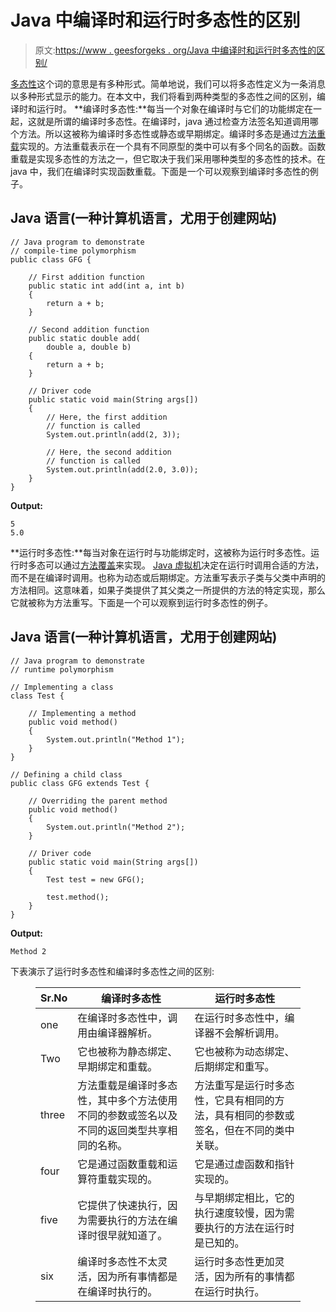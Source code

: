 # Java 中编译时和运行时多态性的区别

> 原文:[https://www . geesforgeks . org/Java 中编译时和运行时多态性的区别/](https://www.geeksforgeeks.org/difference-between-compile-time-and-run-time-polymorphism-in-java/)

[多态性](https://www.geeksforgeeks.org/polymorphism-in-java/)这个词的意思是有多种形式。简单地说，我们可以将多态性定义为一条消息以多种形式显示的能力。在本文中，我们将看到两种类型的多态性之间的区别，编译时和运行时。
**编译时多态性:**每当一个对象在编译时与它们的功能绑定在一起，这就是所谓的编译时多态性。在编译时，java 通过检查方法签名知道调用哪个方法。所以这被称为编译时多态性或静态或早期绑定。编译时多态是通过[方法重载](https://www.geeksforgeeks.org/overloading-in-java/)实现的。方法重载表示在一个具有不同原型的类中可以有多个同名的函数。函数重载是实现多态性的方法之一，但它取决于我们采用哪种类型的多态性的技术。在 java 中，我们在编译时实现函数重载。下面是一个可以观察到编译时多态性的例子。

## Java 语言(一种计算机语言，尤用于创建网站)

```
// Java program to demonstrate
// compile-time polymorphism
public class GFG {

    // First addition function
    public static int add(int a, int b)
    {
        return a + b;
    }

    // Second addition function
    public static double add(
        double a, double b)
    {
        return a + b;
    }

    // Driver code
    public static void main(String args[])
    {
        // Here, the first addition
        // function is called
        System.out.println(add(2, 3));

        // Here, the second addition
        // function is called
        System.out.println(add(2.0, 3.0));
    }
}
```

**Output:** 

```
5
5.0
```

**运行时多态性:**每当对象在运行时与功能绑定时，这被称为运行时多态性。运行时多态可以通过[方法覆盖](https://www.geeksforgeeks.org/overriding-in-java/)来实现。 [Java 虚拟机](https://www.geeksforgeeks.org/jvm-works-jvm-architecture/)决定在运行时调用合适的方法，而不是在编译时调用。也称为动态或后期绑定。方法重写表示子类与父类中声明的方法相同。这意味着，如果子类提供了其父类之一所提供的方法的特定实现，那么它就被称为方法重写。下面是一个可以观察到运行时多态性的例子。

## Java 语言(一种计算机语言，尤用于创建网站)

```
// Java program to demonstrate
// runtime polymorphism

// Implementing a class
class Test {

    // Implementing a method
    public void method()
    {
        System.out.println("Method 1");
    }
}

// Defining a child class
public class GFG extends Test {

    // Overriding the parent method
    public void method()
    {
        System.out.println("Method 2");
    }

    // Driver code
    public static void main(String args[])
    {
        Test test = new GFG();

        test.method();
    }
}
```

**Output:** 

```
Method 2
```

下表演示了运行时多态性和编译时多态性之间的区别:

<figure class="table">

| Sr.No | 编译时多态性 | 运行时多态性 |
| --- | --- | --- |
| one | 在编译时多态性中，调用由编译器解析。 | 在运行时多态性中，编译器不会解析调用。 |
| Two | 它也被称为静态绑定、早期绑定和重载。 | 它也被称为动态绑定、后期绑定和重写。 |
| three | 方法重载是编译时多态性，其中多个方法使用不同的参数或签名以及不同的返回类型共享相同的名称。 | 方法重写是运行时多态性，它具有相同的方法，具有相同的参数或签名，但在不同的类中关联。 |
| four | 它是通过函数重载和运算符重载实现的。 | 它是通过虚函数和指针实现的。 |
| five | 它提供了快速执行，因为需要执行的方法在编译时很早就知道了。 | 与早期绑定相比，它的执行速度较慢，因为需要执行的方法在运行时是已知的。 |
| six | 编译时多态性不太灵活，因为所有事情都是在编译时执行的。 | 运行时多态性更加灵活，因为所有的事情都在运行时执行。 |

</figure>